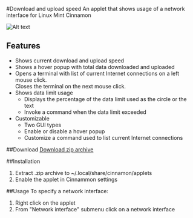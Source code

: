 #Download and upload speed
An applet that shows usage of a network interface for Linux Mint Cinnamon

![Alt text](../master/screenshots/compact.png "Download and upload speed")

## Features
* Shows current download and upload speed
* Shows a hover popup with total data downloaded and uploaded
* Opens a terminal with list of current Internet connections on a left mouse click.  
  Closes the terminal on the next mouse click.
* Shows data limit usage
  * Displays the percentage of the data limit used as the circle or the text
  * Invoke a command when the data limit exceeded
* Customizable
  * Two GUI types
  * Enable or disable a hover popup
  * Customize a command used to list current Internet connections

##Download
[Download zip archive](http://cinnamon-spices.linuxmint.com/uploads/applets/3UZM-QGBD-GMR0.zip)

##Installation
1. Extract .zip archive to ~/.local/share/cinnamon/applets
2. Enable the applet in Cinnammon settings

##Usage
To specify a network interface:  
  
1. Right click on the applet
2. From "Network interface" submenu click on a network interface

